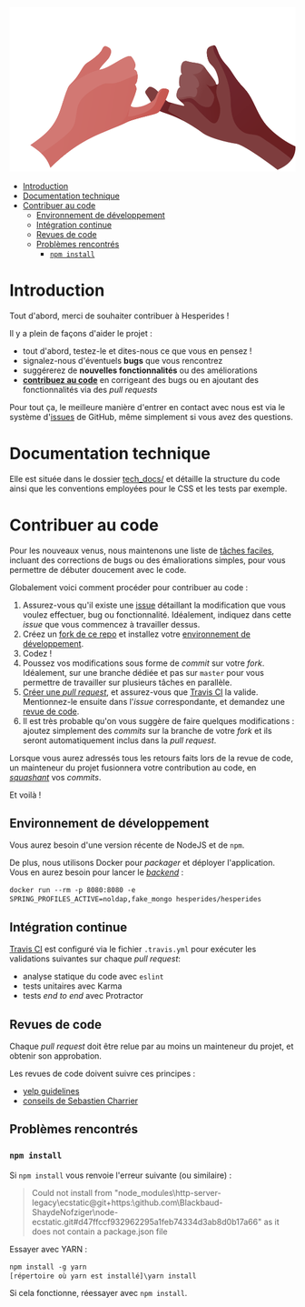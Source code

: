 ![Une poignée de main](tech_docs/contributing.svg)

<!-- Pour mettre à jour ce sommaire: markdown-toc --indent "    " -i CONTRIBUTING.md -->

<!-- toc -->

- [Introduction](#introduction)
- [Documentation technique](#documentation-technique)
- [Contribuer au code](#contribuer-au-code)
    * [Environnement de développement](#environnement-de-developpement)
    * [Intégration continue](#integration-continue)
    * [Revues de code](#revues-de-code)
    * [Problèmes rencontrés](#problemes-rencontres)
        + [`npm install`](#npm-install)

<!-- tocstop -->

# Introduction
Tout d'abord, merci de souhaiter contribuer à Hesperides !

Il y a plein de façons d'aider le projet :
- tout d'abord, testez-le et dites-nous ce que vous en pensez !
- signalez-nous d'éventuels **bugs** que vous rencontrez
- suggérerez de **nouvelles fonctionnalités** ou des améliorations
- [**contribuez au code**](#contribuer-au-code) en corrigeant des bugs ou en ajoutant des fonctionnalités via des _pull requests_

Pour tout ça, le meilleure manière d'entrer en contact avec nous est via le système d'[issues](https://github.com/voyages-sncf-technologies/hesperides/issues) de GitHub,
même simplement si vous avez des questions.

# Documentation technique
Elle est située dans le dossier [tech_docs/](https://github.com/voyages-sncf-technologies/hesperides-gui/tree/master/tech_docs)
et détaille la structure du code ainsi que les conventions employées pour le CSS et les tests par exemple.

# Contribuer au code
Pour les nouveaux venus, nous maintenons une liste de [tâches faciles](https://github.com/voyages-sncf-technologies/hesperides/issues?q=is%3Aissue+is%3Aopen+label%3A%22good+first+issue%22),
incluant des corrections de bugs ou des émaliorations simples, pour vous permettre de débuter doucement avec le code.

Globalement voici comment procéder pour contribuer au code :
1. Assurez-vous qu'il existe une [issue](https://github.com/voyages-sncf-technologies/hesperides/issues) détaillant la modification que vous voulez effectuer, bug ou fonctionnalité.
Idéalement, indiquez dans cette _issue_ que vous commencez à travailler dessus.
2. Créez un [fork de ce repo](https://help.github.com/articles/fork-a-repo/) et installez votre [environnement de développement](#environnement-de-developpement).
3. Codez !
4. Poussez vos modifications sous forme de _commit_ sur votre _fork_.
Idéalement, sur une branche dédiée et pas sur `master` pour vous permettre de travailler sur plusieurs tâches en parallèle.
5. [Créer une _pull request_](https://help.github.com/articles/creating-a-pull-request/), et assurez-vous que [Travis CI](#integration-continue) la valide.
Mentionnez-le ensuite dans l'_issue_ correspondante, et demandez une [revue de code](#revues-de-code).
6. Il est très probable qu'on vous suggère de faire quelques modifications : ajoutez simplement des _commits_ sur la branche de votre _fork_
et ils seront automatiquement inclus dans la _pull request_.

Lorsque vous aurez adressés tous les retours faits lors de la revue de code,
un mainteneur du projet fusionnera votre contribution au code,
en [_squashant_](https://help.github.com/articles/about-pull-request-merges/#squash-and-merge-your-pull-request-commits) vos _commits_.

Et voilà !

## Environnement de développement
Vous aurez besoin d'une version récente de NodeJS et de `npm`.

De plus, nous utilisons Docker pour _packager_ et déployer l'application.
Vous en aurez besoin pour lancer le [_backend_](https://github.com/voyages-sncf-technologies/hesperides) :

    docker run --rm -p 8080:8080 -e SPRING_PROFILES_ACTIVE=noldap,fake_mongo hesperides/hesperides


## Intégration continue
[Travis CI](https://travis-ci.org/voyages-sncf-technologies/hesperides-gui) est configuré via le fichier `.travis.yml` pour exécuter les validations suivantes sur chaque _pull request_:
- analyse statique du code avec `eslint`
- tests unitaires avec Karma
- tests _end to end_ avec Protractor

## Revues de code
Chaque _pull request_ doit être relue par au moins un mainteneur du projet, et obtenir son approbation.

Les revues de code doivent suivre ces principes :
- [yelp guidelines](https://engineeringblog.yelp.com/2017/11/code-review-guidelines.html)
- [conseils de Sebastien Charrier](https://www.youtube.com/watch?v=6aQK6GoTbxM)

## Problèmes rencontrés

### `npm install`
Si `npm install` vous renvoie l'erreur suivante (ou similaire) :

> Could not install from "node_modules\http-server-legacy\ecstatic@git+https:\github.com\Blackbaud-ShaydeNofziger\node-ecstatic.git#d47ffccf932962295a1feb74334d3ab8d0b17a66"
as it does not contain a package.json file

Essayer avec YARN :

    npm install -g yarn
    [répertoire où yarn est installé]\yarn install


Si cela fonctionne, réessayer avec `npm install`.
